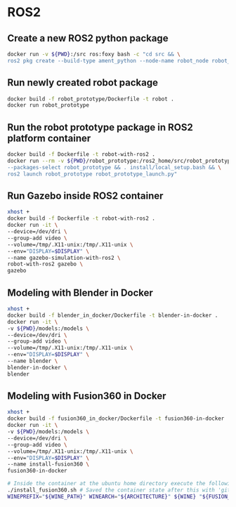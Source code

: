 # ROS2

## Create a new ROS2 python package
```bash
docker run -v ${PWD}:/src ros:foxy bash -c "cd src && \
ros2 pkg create --build-type ament_python --node-name robot_node robot_prototype"
```

## Run newly created robot package
```bash
docker build -f robot_prototype/Dockerfile -t robot .
docker run robot_prototype
```

## Run the robot prototype package in ROS2 platform container
```bash
docker build -f Dockerfile -t robot-with-ros2 .
docker run --rm -v ${PWD}/robot_prototype:/ros2_home/src/robot_prototype robot-with-ros2 bash -c "colcon build \
--packages-select robot_prototype && . install/local_setup.bash && \
ros2 launch robot_prototype robot_prototype_launch.py"
```

## Run Gazebo inside ROS2 container

```bash
xhost +
docker build -f Dockerfile -t robot-with-ros2 .
docker run -it \
--device=/dev/dri \
--group-add video \
--volume=/tmp/.X11-unix:/tmp/.X11-unix \
--env="DISPLAY=$DISPLAY" \
--name gazebo-simulation-with-ros2 \
robot-with-ros2 gazebo \
gazebo
```

## Modeling with Blender in Docker
```bash
xhost +
docker build -f blender_in_docker/Dockerfile -t blender-in-docker .
docker run -it \
-v ${PWD}/models:/models \
--device=/dev/dri \
--group-add video \
--volume=/tmp/.X11-unix:/tmp/.X11-unix \
--env="DISPLAY=$DISPLAY" \
--name blender \
blender-in-docker \
blender
```

## Modeling with Fusion360 in Docker
```bash
xhost +
docker build -f fusion360_in_docker/Dockerfile -t fusion360-in-docker .
docker run -it \
-v ${PWD}/models:/models \
--device=/dev/dri \
--group-add video \
--volume=/tmp/.X11-unix:/tmp/.X11-unix \
--env="DISPLAY=$DISPLAY" \
--name install-fusion360 \
fusion360-in-docker

# Inside the container at the ubuntu home directory execute the following commands
./install_fusion360.sh # Saved the container state after this with 'git commit container-hash name-of-image' to work with 3d models
WINEPREFIX="${WINE_PATH}" WINEARCH="${ARCHITECTURE}" ${WINE} "${FUSION_360_EXE}" #  Be sure to change graphic rendering driver from auto to 'DirectX 9'/OpenGL to get the rendering working
```
